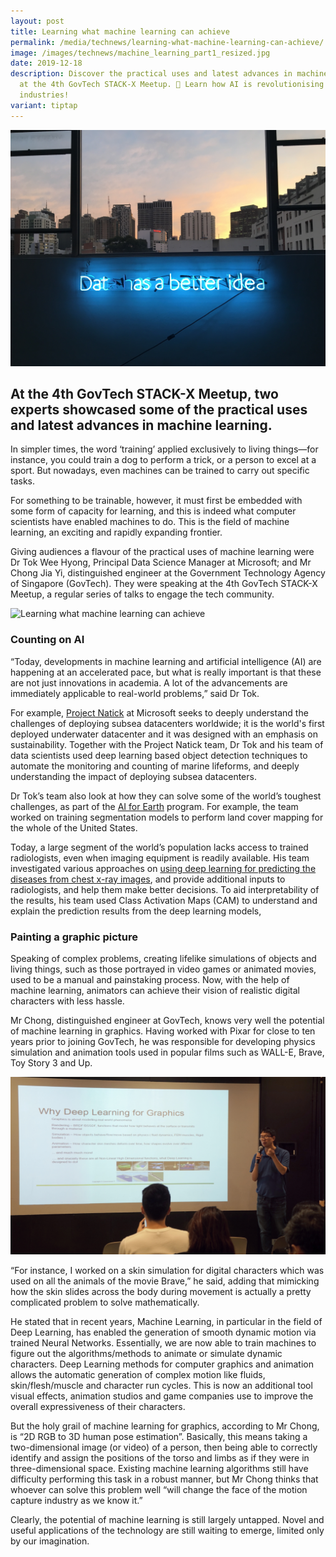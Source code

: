 ```yaml
---
layout: post
title: Learning what machine learning can achieve
permalink: /media/technews/learning-what-machine-learning-can-achieve/
image: /images/technews/machine_learning_part1_resized.jpg
date: 2019-12-18
description: Discover the practical uses and latest advances in machine learning
  at the 4th GovTech STACK-X Meetup. 🤖 Learn how AI is revolutionising various
  industries!
variant: tiptap
---
```

![Learning what machine learning can achieve](/images/technews/machine-learning-part1.jpg)

At the 4th GovTech STACK-X Meetup, two experts showcased some of the practical uses and latest advances in machine learning.
---
 
In simpler times, the word ‘training’ applied exclusively to living things—for instance, you could train a dog to perform a trick, or a person to excel at a sport. But nowadays, even machines can be trained to carry out specific tasks. 

For something to be trainable, however, it must first be embedded with some form of capacity for learning, and this is indeed what computer scientists have enabled machines to do. This is the field of machine learning, an exciting and rapidly expanding frontier. 

Giving audiences a flavour of the practical uses of machine learning were Dr Tok Wee Hyong, Principal Data Science Manager at Microsoft; and Mr Chong Jia Yi, distinguished engineer at the Government Technology Agency of Singapore (GovTech). They were speaking at the 4th GovTech STACK-X Meetup, a regular series of talks to engage the tech community. 

![Learning what machine learning can achieve](/images/technews/machine-learning-part2.jpg)

### **Counting on AI**

“Today, developments in machine learning and artificial intelligence (AI) are happening at an accelerated pace, but what is really important is that these are not just innovations in academia. A lot of the advancements are immediately applicable to real-world problems,” said Dr Tok.

For example, [Project Natick](https://natick.research.microsoft.com/) at Microsoft seeks to deeply understand the challenges of  deploying subsea datacenters worldwide; it is the world's first deployed underwater datacenter and it was designed with an emphasis on sustainability. Together with the Project Natick team, Dr Tok and his team of data scientists used deep learning based object detection techniques to automate the monitoring and counting of marine lifeforms, and deeply understanding the impact of deploying subsea datacenters.

Dr Tok’s team also look at how they can solve some of the world’s toughest challenges, as part of the [AI for Earth](https://www.microsoft.com/en-us/ai/ai-for-earth) program. For example, the team worked on training segmentation models to perform land cover mapping for the whole of the United States. 

Today, a large segment of the world’s population lacks access to trained radiologists, even when imaging equipment is readily available. His team investigated various approaches on [using deep learning for predicting the diseases from chest x-ray images](https://blogs.technet.microsoft.com/machinelearning/2018/03/07/using-microsoft-ai-to-build-a-lung-disease-prediction-model-using-chest-x-ray-images/), and provide additional inputs to radiologists, and help them make better decisions. To aid interpretability of the results, his team used Class Activation Maps (CAM) to understand and explain the prediction results from the deep learning models,

### **Painting a graphic picture**

Speaking of complex problems, creating lifelike simulations of objects and living things, such as those portrayed in video games or animated movies, used to be a manual and painstaking process. Now, with the help of machine learning, animators can achieve their vision of realistic digital characters with less hassle. 

Mr Chong, distinguished engineer at GovTech, knows very well the potential of machine learning in graphics. Having worked with Pixar for close to ten years prior to joining GovTech, he was responsible for developing physics simulation and animation tools used in popular films such as WALL-E, Brave, Toy Story 3 and Up. 

![Learning what machine learning can achieve](/images/technews/machine-learning-part4.jpg)

“For instance, I worked on a skin simulation for digital characters which was used on all the animals of the movie Brave,” he said, adding that mimicking how the skin slides across the body during movement is actually a pretty complicated problem to solve mathematically. 

He stated that in recent years, Machine Learning, in particular in the field of Deep Learning, has enabled the generation of smooth dynamic motion via trained Neural Networks. Essentially, we are now able to train machines to figure out the algorithms/methods to animate or simulate dynamic characters. Deep Learning methods for computer graphics and animation allows the automatic generation of complex motion like fluids, skin/flesh/muscle and character run cycles. This is now an additional tool visual effects, animation studios and game companies use to improve the overall expressiveness of their characters.

But the holy grail of machine learning for graphics, according to Mr Chong, is “2D RGB to 3D human pose estimation”. Basically, this means taking a two-dimensional image (or video) of a person, then being able to correctly identify and assign the positions of the torso and limbs as if they were in three-dimensional space. Existing machine learning algorithms still have difficulty performing this task in a robust manner, but Mr Chong thinks that whoever can solve this problem well “will change the face of the motion capture industry as we know it.”

Clearly, the potential of machine learning is still largely untapped. Novel and useful applications of the technology are still waiting to emerge, limited only by our imagination.